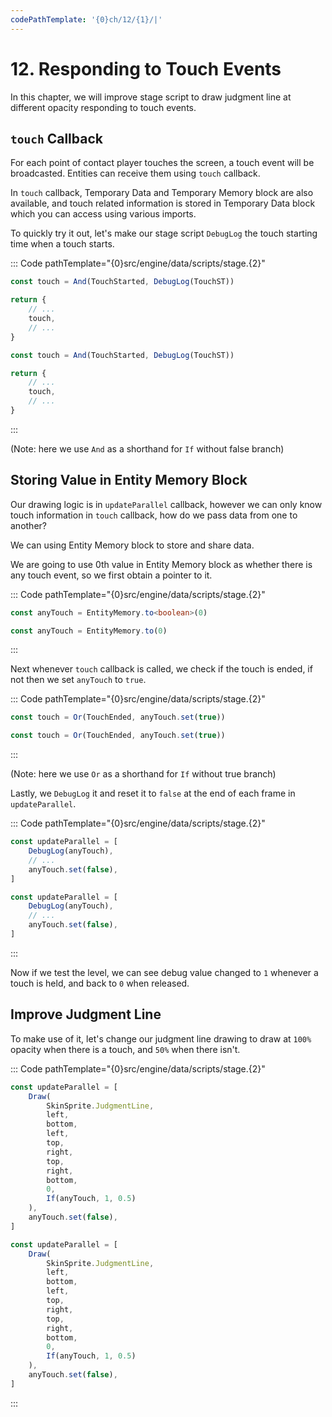 ```yaml
---
codePathTemplate: '{0}ch/12/{1}/|'
---
```


# 12. Responding to Touch Events

In this chapter, we will improve stage script to draw judgment line at different opacity responding to touch events.

## `touch` Callback

For each point of contact player touches the screen, a touch event will be broadcasted. Entities can receive them using `touch` callback.

In `touch` callback, Temporary Data and Temporary Memory block are also available, and touch related information is stored in Temporary Data block which you can access using various imports.

To quickly try it out, let's make our stage script `DebugLog` the touch starting time when a touch starts.

::: Code pathTemplate="{0}src/engine/data/scripts/stage.{2}"

```ts
const touch = And(TouchStarted, DebugLog(TouchST))

return {
    // ...
    touch,
    // ...
}
```

```js
const touch = And(TouchStarted, DebugLog(TouchST))

return {
    // ...
    touch,
    // ...
}
```

:::

(Note: here we use `And` as a shorthand for `If` without false branch)

## Storing Value in Entity Memory Block

Our drawing logic is in `updateParallel` callback, however we can only know touch information in `touch` callback, how do we pass data from one to another?

We can using Entity Memory block to store and share data.

We are going to use 0th value in Entity Memory block as whether there is any touch event, so we first obtain a pointer to it.

::: Code pathTemplate="{0}src/engine/data/scripts/stage.{2}"

```ts
const anyTouch = EntityMemory.to<boolean>(0)
```

```js
const anyTouch = EntityMemory.to(0)
```

:::

Next whenever `touch` callback is called, we check if the touch is ended, if not then we set `anyTouch` to `true`.

::: Code pathTemplate="{0}src/engine/data/scripts/stage.{2}"

```ts
const touch = Or(TouchEnded, anyTouch.set(true))
```

```js
const touch = Or(TouchEnded, anyTouch.set(true))
```

:::

(Note: here we use `Or` as a shorthand for `If` without true branch)

Lastly, we `DebugLog` it and reset it to `false` at the end of each frame in `updateParallel`.

::: Code pathTemplate="{0}src/engine/data/scripts/stage.{2}"

```ts
const updateParallel = [
    DebugLog(anyTouch),
    // ...
    anyTouch.set(false),
]
```

```js
const updateParallel = [
    DebugLog(anyTouch),
    // ...
    anyTouch.set(false),
]
```

:::

Now if we test the level, we can see debug value changed to `1` whenever a touch is held, and back to `0` when released.

## Improve Judgment Line

To make use of it, let's change our judgment line drawing to draw at `100%` opacity when there is a touch, and `50%` when there isn't.

::: Code pathTemplate="{0}src/engine/data/scripts/stage.{2}"

```ts
const updateParallel = [
    Draw(
        SkinSprite.JudgmentLine,
        left,
        bottom,
        left,
        top,
        right,
        top,
        right,
        bottom,
        0,
        If(anyTouch, 1, 0.5)
    ),
    anyTouch.set(false),
]
```

```js
const updateParallel = [
    Draw(
        SkinSprite.JudgmentLine,
        left,
        bottom,
        left,
        top,
        right,
        top,
        right,
        bottom,
        0,
        If(anyTouch, 1, 0.5)
    ),
    anyTouch.set(false),
]
```

:::

